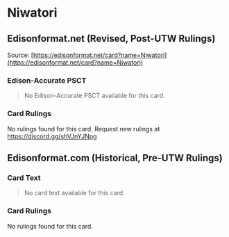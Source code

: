 # Niwatori

## Edisonformat.net (Revised, Post-UTW Rulings)

Source: [https://edisonformat.net/card?name=Niwatori](https://edisonformat.net/card?name=Niwatori)

### Edison-Accurate PSCT

> No Edison-Accurate PSCT available for this card.

### Card Rulings

No rulings found for this card. Request new rulings at https://discord.gg/shVJnYJNpg


## Edisonformat.com (Historical, Pre-UTW Rulings)

### Card Text

> No card text available for this card.

### Card Rulings

No rulings found for this card.


